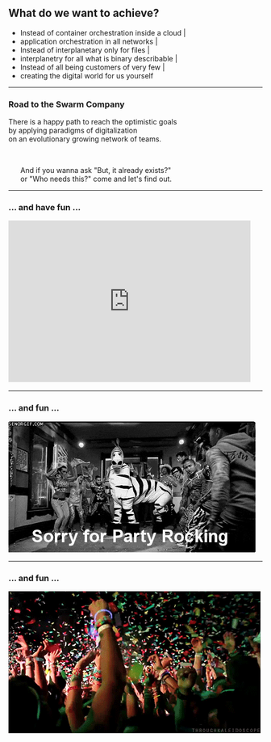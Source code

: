 ## What do we want to achieve?

- Instead of container orchestration inside a cloud |
- application orchestration in all networks |
- Instead of interplanetary only for files |
- interplanetry for all what is binary describable |
- Instead of all being customers of very few |
- creating the digital world for us yourself

---

### Road to the Swarm Company

There is a happy path to reach the optimistic goals
<br>by applying paradigms of digitalization
<br>on an evolutionary growing network of teams.

<br>
<ul>
  <li class="fragment" style="list-style-type: none;">And if you wanna ask "But, it already exists?"
  <br>or "Who needs this?" come and let's find out.</li>
</ul>

---

### ... and have fun ...

<iframe src="https://giphy.com/embed/6qkm0gJaIzzEs" width="480" height="320" frameBorder="0" class="giphy-embed" allowFullScreen></iframe>

---

### ... and fun ...

![party](assets/image/giphy-2.gif)

---

### ... and fun ...

![party](assets/image/giphy-3.gif)
